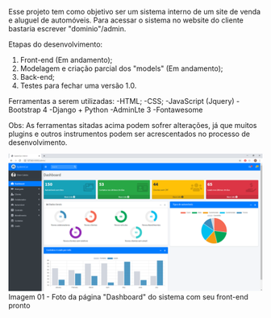 Esse projeto tem como objetivo ser um sistema interno de um site de venda e aluguel de automóveis. Para acessar o sistema no website do cliente bastaria escrever "dominio"/admin.

Etapas do desenvolvimento:
1) Front-end (Em andamento);
2) Modelagem e criação parcial dos "models" (Em andamento);
3) Back-end;
4) Testes para fechar uma versão 1.0.

Ferramentas a serem utilizadas:
-HTML;
-CSS;
-JavaScript (Jquery)
-Bootstrap 4
-Django + Python
-AdminLte 3
-Fontawesome

Obs: As ferramentas sitadas acima podem sofrer alterações, já que muitos plugins e outros instrumentos podem ser acrescentados no processo de desenvolvimento.

![Image description](https://github.com/CalebePrates/systemcar/blob/master/prints/primeiroPrint.PNG)
Imagem 01 - Foto da página "Dashboard" do sistema com seu front-end pronto
